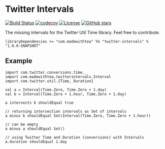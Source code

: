 # Twitter Intervals

[![Build Status](https://travis-ci.org/jpzk/twitter-intervals.svg?branch=master)](https://travis-ci.org/jpzk/twitter-intervals)  [![codecov](https://codecov.io/gh/jpzk/twitter-intervals/branch/master/graph/badge.svg)](https://codecov.io/gh/jpzk/twitter-intervals) [![License](http://img.shields.io/:license-Apache%202-grey.svg)](http://www.apache.org/licenses/LICENSE-2.0.txt) [![GitHub stars](https://img.shields.io/github/stars/jpzk/twitter-intervals.svg?style=flat)](https://github.com/jpzk/twitter-intervals/stargazers) 

The missing intervals for the Twitter Util Time library. Feel free to contribute.

    libraryDependencies += "com.madewithtea" %% "twitter-intervals" % "1.0.0-SNAPSHOT" 

## Example
 
    import com.twitter.conversions.time._
    import com.madewithtea.twitterintervals.Interval
    import com.twitter.util.{Time, Duration}

    val a = Interval(Time.Zero, Time.Zero + 1.day)
    val b = Interval(Time.Zero + 1.hour, Time.Zero + 1.day)

    a intersects b shouldEqual true 

    // returning intersection intervals as Set of intervals
    a minus b shouldEqual Set(Interval(Time.Zero, Time.Zero + 1.hour))

    // can be empty
    a minus a shouldEqual Set()

    // using Twitter Time and Duration (conversions) with Intervals
    a.duration shouldEqual 1.day

    
